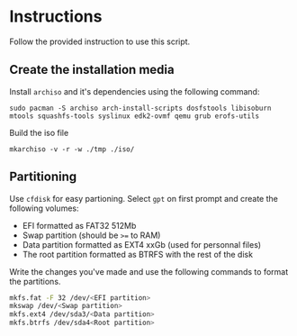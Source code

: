 # Instructions
Follow the provided instruction to use this script.

## Create the installation media
Install `archiso` and it's dependencies using the following command:
```
sudo pacman -S archiso arch-install-scripts dosfstools libisoburn mtools squashfs-tools syslinux edk2-ovmf qemu grub erofs-utils
```

Build the iso file
```
mkarchiso -v -r -w ./tmp ./iso/
```

## Partitioning
Use `cfdisk` for easy partioning. Select `gpt` on first prompt and create the following volumes:

- EFI formatted as FAT32 512Mb
- Swap partition (should be `>=` to RAM)
- Data partition formatted as EXT4 xxGb (used for personnal files)
- The root partition formatted as BTRFS with the rest of the disk

Write the changes you've made and use the following commands to format the partitions.
```bash
mkfs.fat -F 32 /dev/<EFI partition>
mkswap /dev/<Swap partition>
mkfs.ext4 /dev/sda3/<Data partition>
mkfs.btrfs /dev/sda4<Root partition>
```
